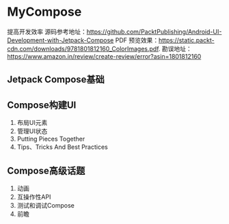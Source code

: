 # MyCompose
提高开发效率 
源码参考地址：https://github.com/PacktPublishing/Android-UI-Development-with-Jetpack-Compose
PDF 预览效果：https://static.packt-cdn.com/downloads/9781801812160_ColorImages.pdf.
勘误地址：https://www.amazon.in/review/create-review/error?asin=1801812160
## Jetpack Compose基础
## Compose构建UI
1. 布局UI元素
2. 管理UI状态
3. Putting Pieces Together
4. Tips、Tricks And Best Practices
## Compose高级话题
1. 动画
2. 互操作性API
3. 测试和调试Compose
4. 前瞻

